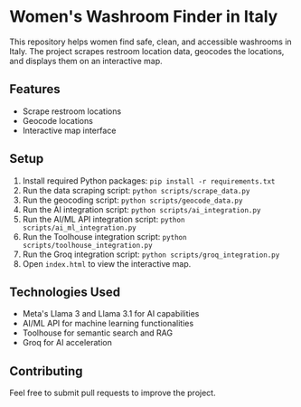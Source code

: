 # Women's Washroom Finder in Italy

This repository helps women find safe, clean, and accessible washrooms in Italy. The project scrapes restroom location data, geocodes the locations, and displays them on an interactive map.

## Features
- Scrape restroom locations
- Geocode locations
- Interactive map interface

## Setup
1. Install required Python packages: `pip install -r requirements.txt`
2. Run the data scraping script: `python scripts/scrape_data.py`
3. Run the geocoding script: `python scripts/geocode_data.py`
4. Run the AI integration script: `python scripts/ai_integration.py`
5. Run the AI/ML API integration script: `python scripts/ai_ml_integration.py`
6. Run the Toolhouse integration script: `python scripts/toolhouse_integration.py`
7. Run the Groq integration script: `python scripts/groq_integration.py`
8. Open `index.html` to view the interactive map.

## Technologies Used
- Meta's Llama 3 and Llama 3.1 for AI capabilities
- AI/ML API for machine learning functionalities
- Toolhouse for semantic search and RAG
- Groq for AI acceleration

## Contributing
Feel free to submit pull requests to improve the project.

